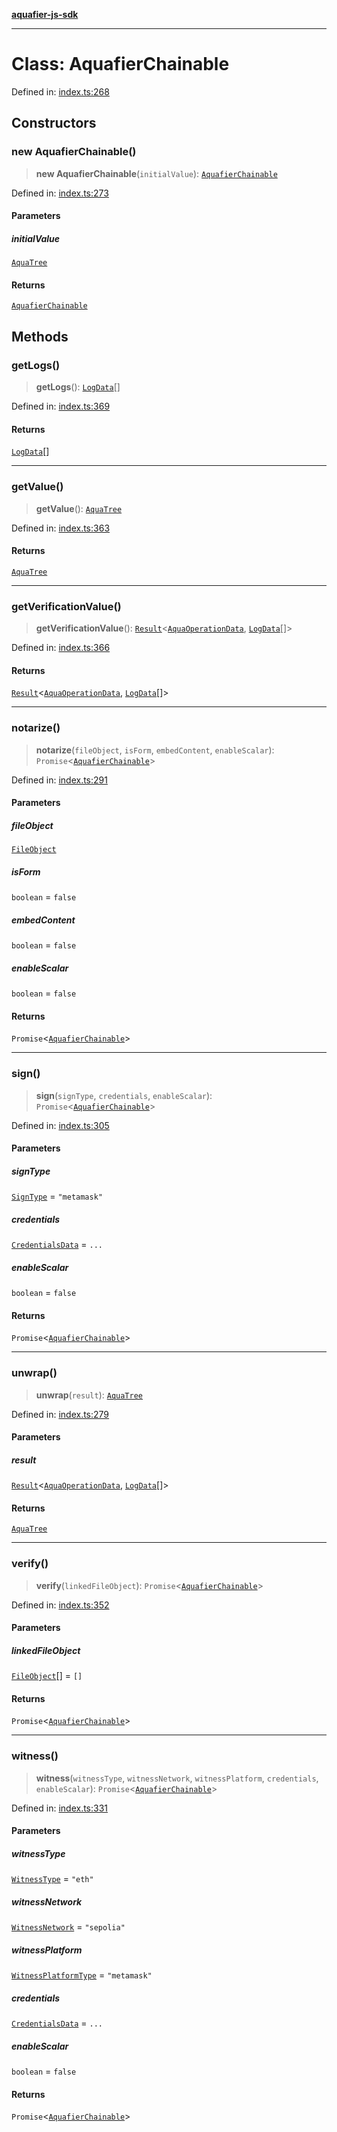[**aquafier-js-sdk**](../README.md)

***

# Class: AquafierChainable

Defined in: [index.ts:268](https://github.com/inblockio/aqua-verifier-js-lib/blob/8585c670e387bba02324c5d1649cefbfbcc39ce3/src/index.ts#L268)

## Constructors

### new AquafierChainable()

> **new AquafierChainable**(`initialValue`): [`AquafierChainable`](AquafierChainable.md)

Defined in: [index.ts:273](https://github.com/inblockio/aqua-verifier-js-lib/blob/8585c670e387bba02324c5d1649cefbfbcc39ce3/src/index.ts#L273)

#### Parameters

##### initialValue

[`AquaTree`](../interfaces/AquaTree.md)

#### Returns

[`AquafierChainable`](AquafierChainable.md)

## Methods

### getLogs()

> **getLogs**(): [`LogData`](../interfaces/LogData.md)[]

Defined in: [index.ts:369](https://github.com/inblockio/aqua-verifier-js-lib/blob/8585c670e387bba02324c5d1649cefbfbcc39ce3/src/index.ts#L369)

#### Returns

[`LogData`](../interfaces/LogData.md)[]

***

### getValue()

> **getValue**(): [`AquaTree`](../interfaces/AquaTree.md)

Defined in: [index.ts:363](https://github.com/inblockio/aqua-verifier-js-lib/blob/8585c670e387bba02324c5d1649cefbfbcc39ce3/src/index.ts#L363)

#### Returns

[`AquaTree`](../interfaces/AquaTree.md)

***

### getVerificationValue()

> **getVerificationValue**(): [`Result`](../type-aliases/Result.md)\<[`AquaOperationData`](../interfaces/AquaOperationData.md), [`LogData`](../interfaces/LogData.md)[]\>

Defined in: [index.ts:366](https://github.com/inblockio/aqua-verifier-js-lib/blob/8585c670e387bba02324c5d1649cefbfbcc39ce3/src/index.ts#L366)

#### Returns

[`Result`](../type-aliases/Result.md)\<[`AquaOperationData`](../interfaces/AquaOperationData.md), [`LogData`](../interfaces/LogData.md)[]\>

***

### notarize()

> **notarize**(`fileObject`, `isForm`, `embedContent`, `enableScalar`): `Promise`\<[`AquafierChainable`](AquafierChainable.md)\>

Defined in: [index.ts:291](https://github.com/inblockio/aqua-verifier-js-lib/blob/8585c670e387bba02324c5d1649cefbfbcc39ce3/src/index.ts#L291)

#### Parameters

##### fileObject

[`FileObject`](../interfaces/FileObject.md)

##### isForm

`boolean` = `false`

##### embedContent

`boolean` = `false`

##### enableScalar

`boolean` = `false`

#### Returns

`Promise`\<[`AquafierChainable`](AquafierChainable.md)\>

***

### sign()

> **sign**(`signType`, `credentials`, `enableScalar`): `Promise`\<[`AquafierChainable`](AquafierChainable.md)\>

Defined in: [index.ts:305](https://github.com/inblockio/aqua-verifier-js-lib/blob/8585c670e387bba02324c5d1649cefbfbcc39ce3/src/index.ts#L305)

#### Parameters

##### signType

[`SignType`](../type-aliases/SignType.md) = `"metamask"`

##### credentials

[`CredentialsData`](../interfaces/CredentialsData.md) = `...`

##### enableScalar

`boolean` = `false`

#### Returns

`Promise`\<[`AquafierChainable`](AquafierChainable.md)\>

***

### unwrap()

> **unwrap**(`result`): [`AquaTree`](../interfaces/AquaTree.md)

Defined in: [index.ts:279](https://github.com/inblockio/aqua-verifier-js-lib/blob/8585c670e387bba02324c5d1649cefbfbcc39ce3/src/index.ts#L279)

#### Parameters

##### result

[`Result`](../type-aliases/Result.md)\<[`AquaOperationData`](../interfaces/AquaOperationData.md), [`LogData`](../interfaces/LogData.md)[]\>

#### Returns

[`AquaTree`](../interfaces/AquaTree.md)

***

### verify()

> **verify**(`linkedFileObject`): `Promise`\<[`AquafierChainable`](AquafierChainable.md)\>

Defined in: [index.ts:352](https://github.com/inblockio/aqua-verifier-js-lib/blob/8585c670e387bba02324c5d1649cefbfbcc39ce3/src/index.ts#L352)

#### Parameters

##### linkedFileObject

[`FileObject`](../interfaces/FileObject.md)[] = `[]`

#### Returns

`Promise`\<[`AquafierChainable`](AquafierChainable.md)\>

***

### witness()

> **witness**(`witnessType`, `witnessNetwork`, `witnessPlatform`, `credentials`, `enableScalar`): `Promise`\<[`AquafierChainable`](AquafierChainable.md)\>

Defined in: [index.ts:331](https://github.com/inblockio/aqua-verifier-js-lib/blob/8585c670e387bba02324c5d1649cefbfbcc39ce3/src/index.ts#L331)

#### Parameters

##### witnessType

[`WitnessType`](../type-aliases/WitnessType.md) = `"eth"`

##### witnessNetwork

[`WitnessNetwork`](../type-aliases/WitnessNetwork.md) = `"sepolia"`

##### witnessPlatform

[`WitnessPlatformType`](../type-aliases/WitnessPlatformType.md) = `"metamask"`

##### credentials

[`CredentialsData`](../interfaces/CredentialsData.md) = `...`

##### enableScalar

`boolean` = `false`

#### Returns

`Promise`\<[`AquafierChainable`](AquafierChainable.md)\>
